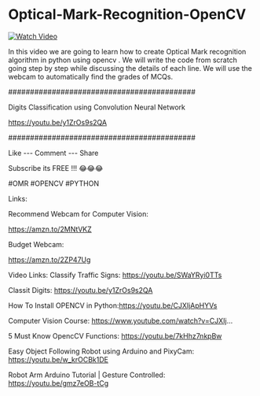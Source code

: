 # Optical-Mark-Recognition-OpenCV

[![Watch Video](https://github.com/murtazahassan/Optical-Mark-Recognition-OPENCV/blob/master/Thumbnail.jpg)](https://youtu.be/0IqCOPlGBTs)

In this video we are going to learn how to create Optical Mark recognition algorithm in python using opencv . We will write the code from scratch going step by step while discussing the details of each line. We will use the webcam to automatically find the grades of MCQs. 

###########################################

Digits Classification using Convolution Neural Network

https://youtu.be/y1ZrOs9s2QA

###########################################


Like --- Comment --- Share 

Subscribe its FREE !!! 😂😂😂


#OMR
#OPENCV 
#PYTHON

Links:

Recommend Webcam for Computer Vision:

https://amzn.to/2MNtVKZ

Budget Webcam:

https://amzn.to/2ZP47Ug


Video Links:
Classify Traffic Signs: https://youtu.be/SWaYRyi0TTs

Classit Digits: https://youtu.be/y1ZrOs9s2QA

How To Install OPENCV in Python:https://youtu.be/CJXIjApHYVs

Computer Vision Course:
https://www.youtube.com/watch?v=CJXIj...

5 Must Know OpencCV Functions:
https://youtu.be/7kHhz7nkpBw

Easy Object Following Robot using Arduino and PixyCam:
https://youtu.be/w_krOCBk1DE

Robot Arm Arduino Tutorial | Gesture Controlled:
https://youtu.be/gmz7eOB-tCg
